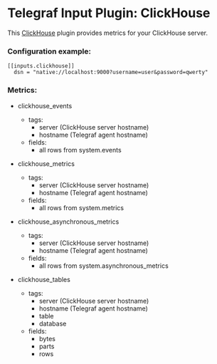 # Telegraf Input Plugin: ClickHouse

This [ClickHouse](https://github.com/yandex/ClickHouse) plugin provides metrics for your ClickHouse server.

### Configuration example:
```
[[inputs.clickhouse]]
  dsn = "native://localhost:9000?username=user&password=qwerty"
```

### Metrics:
- clickhouse_events
  - tags:
    - server (ClickHouse server hostname)
    - hostname (Telegraf agent hostname)
  - fields:
    - all rows from system.events

- clickhouse_metrics
  - tags:
    - server (ClickHouse server hostname)
    - hostname (Telegraf agent hostname)
  - fields:
    - all rows from system.metrics

- clickhouse_asynchronous_metrics
  - tags:
    - server (ClickHouse server hostname)
    - hostname (Telegraf agent hostname)
  - fields:
    - all rows from system.asynchronous_metrics

- clickhouse_tables
  - tags:
    - server (ClickHouse server hostname)
    - hostname (Telegraf agent hostname)
    - table
    - database
  - fields:
    - bytes
    - parts
    - rows


